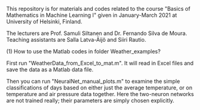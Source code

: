 This repository is for materials and codes related to the course 
"Basics of Mathematics in Machine Learning I" 
given in January-March 2021 at University of Helsinki, Finland. 

The lecturers are Prof. Samuli Siltanen and Dr. Fernando Silva de Moura. 
Teaching assistants are Salla Latva-Äijö and Siiri Rautio. 

(1) How to use the Matlab codes in folder Weather_examples?

First run "WeatherData_from_Excel_to_mat.m". It will read in Excel files and save the data as a Matlab data file. 

Then you can run "NeuralNet_manual_plots.m" to examine the simple classifications of days based on either just the average temperature, or on temperature and air pressure data together. Here the two-neuron networks are not trained really; their parameters are simply chosen explicitly. 
